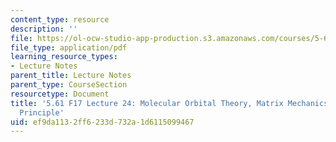 ```yaml
---
content_type: resource
description: ''
file: https://ol-ocw-studio-app-production.s3.amazonaws.com/courses/5-61-physical-chemistry-fall-2017/ef9da1132ff6233d732a1d6115099467_MIT5_61F17_lec24.pdf
file_type: application/pdf
learning_resource_types:
- Lecture Notes
parent_title: Lecture Notes
parent_type: CourseSection
resourcetype: Document
title: '5.61 F17 Lecture 24: Molecular Orbital Theory, Matrix Mechanics and Variational
  Principle'
uid: ef9da113-2ff6-233d-732a-1d6115099467
---
```

